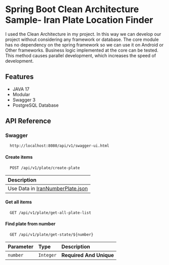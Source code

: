 
# Spring Boot Clean Architecture Sample- Iran Plate Location Finder

I used the Clean Architecture in my project. In this way we can develop our project without considering any framework or database.
The core module has no dependency on the spring framework so we can use it on Android or Other frameworks.
Business logic implemented at the core can be tested.
This method causes parallel development, which increases the speed of development.

## Features

- JAVA 17
- Modular
- Swagger 3
- PostgreSQL Database

## API Reference

### Swagger

```http
  http://localhost:8080/api/v1/swagger-ui.html
```

#### Create items

```http
  POST /api/v1/plate/create-plate
```

| Description                       |
| :-------------------------------- |
| Use Data in [IranNumberPlate.json](https://github.com/sudoitir/IranVehicleNumberPlateLocationFinder/blob/master/IranNumberPlate.json)          |




#### Get all items

```http
  GET /api/v1/plate/get-all-plate-list
```

#### Find plate from number

```http
  GET /api/v1/plate/get-state/${number}
```

| Parameter | Type     | Description                       |
| :-------- | :------- | :-------------------------------- |
| `number`  | `Integer`| **Required And Unique**           |
